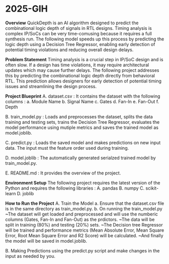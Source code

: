# 2025-GIH

**Overview**
QuickDepth is an AI algorithm designed to predict the combinational logic depth of signals in RTL designs. Timing analysis is complex IP/SoCs can be very time-comusing because it requires a full synthesis run. The following model speeds up this process by predicting the logic depth using a Decision Tree Regressor, enabling early detection of potential timing violations and reducing overall design delays.

**Problem Statement**
Timing analysis is a crucial step in IP/SoC design and is often slow. If a design has time violations, it may require architectural updates which may cause further delays. The following project addresses this by predicting the combinational logic depth directly from behavioral RTL. This prediction allows designers for early detection of potential timing issues and streamlining the design process.

**Project Blueprint**
A. dataset.csv : It contains the dataset with the following columns :
  a. Module Name
  b. Signal Name
  c. Gates
  d. Fan-In
  e. Fan-Out
  f. Depth

B. train_model.py : Loads and preprocesses the dataset, splits the data training and testing       sets, trains the Decision Tree Regressor, evaluates the model performance using mutiple         metrics and saves the trained model as model.joblib.

C. predict.py : Loads the saved model and makes predictions on new input data. The input must      the feature order used during training.

D. model.joblib : The automatically generated serialzed trained model by train_model.py.

E. README.md : It provides the overview of the project.

**Environment Setup**
The following project requires the latest version of the Python and requires the following libraries :
A. pandas
B. numpy
C. scikit-learn
D. joblib

**How to Run the Project**
A. Train the Model
  a. Ensure that the dataset.csv file is in the same directory as train_model.py.
  b. On running the train_model.py 
    ~The dataset will get loaded and preprocessed and will use the numberic columns (Gates, 
     Fan-In and Fan-Out) as the prdictors.
    ~The data will be split in training (80%) and testing (20%) sets.
    ~The Decision tree Regressor will be trained and performance metrics (Mean Absolute Error, 
     Mean Square Error, Root Mean Square Error and R2 Score) will be calculated.
    ~And finally the model will be saved in model.joblib.

B. Making Predictions using the predict.py script and make changes in the input as needed by you.
  
  
